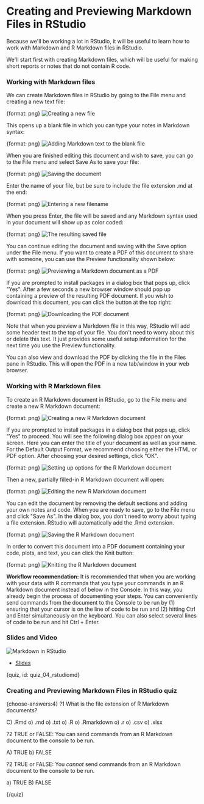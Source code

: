 # Creating and Previewing Markdown Files in RStudio

Because we'll be working a lot in RStudio, it will be useful to learn how to work with Markdown and R Markdown files in RStudio.

We'll start first with creating Markdown files, which will be useful for making short reports or notes that do not contain R code.

### Working with Markdown files

We can create Markdown files in RStudio by going to the File menu and creating a new text file:

{format: png}
![Creating a new file](https://docs.google.com/presentation/d/1BnIEO63i6bo1ZY9HCD9dilG7FgRRzXo1zn1S-c4B8C0/export/png?id=1BnIEO63i6bo1ZY9HCD9dilG7FgRRzXo1zn1S-c4B8C0&pageid=g2bfdb07292_0_151)

This opens up a blank file in which you can type your notes in Markdown syntax:

{format: png}
![Adding Markdown text to the blank file](https://docs.google.com/presentation/d/1BnIEO63i6bo1ZY9HCD9dilG7FgRRzXo1zn1S-c4B8C0/export/png?id=1BnIEO63i6bo1ZY9HCD9dilG7FgRRzXo1zn1S-c4B8C0&pageid=g313d64930d_0_1)

When you are finished editing this document and wish to save, you can go to the File menu and select
Save As to save your file:

{format: png}
![Saving the document](https://docs.google.com/presentation/d/1BnIEO63i6bo1ZY9HCD9dilG7FgRRzXo1zn1S-c4B8C0/export/png?id=1BnIEO63i6bo1ZY9HCD9dilG7FgRRzXo1zn1S-c4B8C0&pageid=g313d64930d_0_5)

Enter the name of your file, but be sure to include the file extension .md at the end:

{format: png}
![Entering a new filename](https://docs.google.com/presentation/d/1BnIEO63i6bo1ZY9HCD9dilG7FgRRzXo1zn1S-c4B8C0/export/png?id=1BnIEO63i6bo1ZY9HCD9dilG7FgRRzXo1zn1S-c4B8C0&pageid=g313d64930d_0_9)

When you press Enter, the file will be saved and any Markdown syntax used in your document will show up as color coded:

{format: png}
![The resulting saved file](https://docs.google.com/presentation/d/1BnIEO63i6bo1ZY9HCD9dilG7FgRRzXo1zn1S-c4B8C0/export/png?id=1BnIEO63i6bo1ZY9HCD9dilG7FgRRzXo1zn1S-c4B8C0&pageid=g313d64930d_0_13)

You can continue editing the document and saving with the Save option under the File menu. If you want to create a PDF of this document to share with someone, you can use the Preview functionality shown below:

{format: png}
![Previewing a Markdown document as a PDF](https://docs.google.com/presentation/d/1BnIEO63i6bo1ZY9HCD9dilG7FgRRzXo1zn1S-c4B8C0/export/png?id=1BnIEO63i6bo1ZY9HCD9dilG7FgRRzXo1zn1S-c4B8C0&pageid=g313d64930d_0_17)

If you are prompted to install packages in a dialog box that pops up, click "Yes". After a few seconds a new browser window should pop up containing a preview of the resulting PDF document. If you wish to download this document, you can click the button at the top right:

{format: png}
![Downloading the PDF document](https://docs.google.com/presentation/d/1BnIEO63i6bo1ZY9HCD9dilG7FgRRzXo1zn1S-c4B8C0/export/png?id=1BnIEO63i6bo1ZY9HCD9dilG7FgRRzXo1zn1S-c4B8C0&pageid=g313d64930d_0_21)

Note that when you preview a Markdown file in this way, RStudio will add some header text to the top of your file. You don't need to worry about this or delete this text. It just provides some useful setup information for the next time you use the Preview functionality.

You can also view and download the PDF by clicking the file in the Files pane in RStudio. This will open the PDF in a new tab/window in your web browser.

### Working with R Markdown files

To create an R Markdown document in RStudio, go to the File menu and create a new R Markdown document:

{format: png}
![Creating a new R Markdown document](https://docs.google.com/presentation/d/1BnIEO63i6bo1ZY9HCD9dilG7FgRRzXo1zn1S-c4B8C0/export/png?id=1BnIEO63i6bo1ZY9HCD9dilG7FgRRzXo1zn1S-c4B8C0&pageid=g313d64930d_0_25)

If you are prompted to install packages in a dialog box that pops up, click "Yes" to proceed. You will see the following dialog box appear on your screen. Here you can enter the title of your document as well as your name. For the Default Output Format, we recommend choosing either the HTML or PDF option. After choosing your desired settings, click "OK".

{format: png}
![Setting up options for the R Markdown document](https://docs.google.com/presentation/d/1BnIEO63i6bo1ZY9HCD9dilG7FgRRzXo1zn1S-c4B8C0/export/png?id=1BnIEO63i6bo1ZY9HCD9dilG7FgRRzXo1zn1S-c4B8C0&pageid=g313d64930d_0_43)

Then a new, partially filled-in R Markdown document will open:

{format: png}
![Editing the new R Markdown document](https://docs.google.com/presentation/d/1BnIEO63i6bo1ZY9HCD9dilG7FgRRzXo1zn1S-c4B8C0/export/png?id=1BnIEO63i6bo1ZY9HCD9dilG7FgRRzXo1zn1S-c4B8C0&pageid=g313d64930d_0_47)

You can edit the document by removing the default sections and adding your own notes and code. When you are ready to save, go to the File menu and click "Save As". In the dialog box, you don't need to worry about typing a file extension. RStudio will automatically add the .Rmd extension.

{format: png}
![Saving the R Markdown document](https://docs.google.com/presentation/d/1BnIEO63i6bo1ZY9HCD9dilG7FgRRzXo1zn1S-c4B8C0/export/png?id=1BnIEO63i6bo1ZY9HCD9dilG7FgRRzXo1zn1S-c4B8C0&pageid=g313d64930d_0_51)

In order to convert this document into a PDF document containing your code, plots, and text, you can click the Knit button:

{format: png}
![Knitting the R Markdown document](https://docs.google.com/presentation/d/1BnIEO63i6bo1ZY9HCD9dilG7FgRRzXo1zn1S-c4B8C0/export/png?id=1BnIEO63i6bo1ZY9HCD9dilG7FgRRzXo1zn1S-c4B8C0&pageid=g313d64930d_0_58)

**Workflow recommendation:** It is recommended that when you are working with your data with R commands that you type your commands in an R Markdown document instead of below in the Console. In this way, you already begin the process of documenting your steps. You can conveniently send commands from the document to the Console to be run by (1) ensuring that your cursor is on the line of code to be run and (2) hitting Ctrl and Enter simultaneously on the keyboard. You can also select several lines of code to be run and hit Ctrl + Enter.

### Slides and Video

![Markdown in RStudio](https://www.youtube.com/watch?v=XSqdL2XM4xQ)

* [Slides](https://docs.google.com/presentation/d/1BnIEO63i6bo1ZY9HCD9dilG7FgRRzXo1zn1S-c4B8C0/edit?usp=sharing)

{quiz, id: quiz_04_rstudiomd}

### Creating and Previewing Markdown Files in RStudio quiz

{choose-answers:4}
?1 What is the file extension of R Markdown documents?

C) .Rmd
o) .md
o) .txt
o) .R
o) .Rmarkdown
o) .r
o) .csv
o) .xlsx


?2 TRUE or FALSE: You can send commands from an R Markdown document to the console to be run.

A) TRUE
b) FALSE

?2 TRUE or FALSE: You *cannot* send commands from an R Markdown document to the console to be run.

a) TRUE
B) FALSE

{/quiz}
